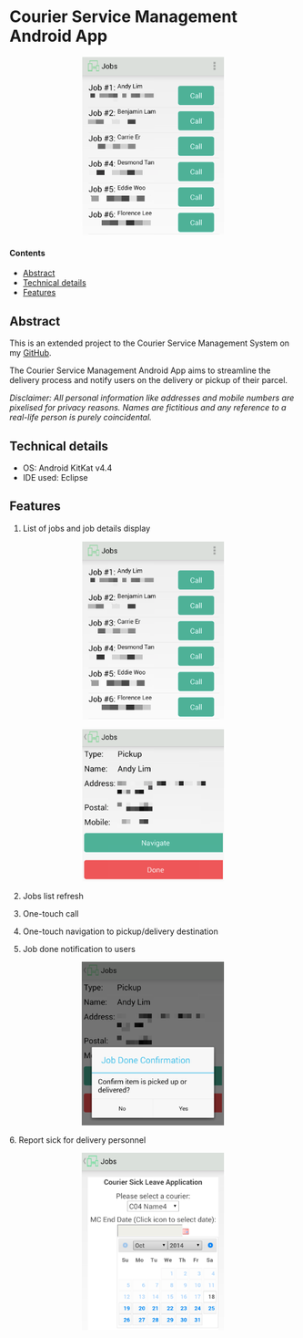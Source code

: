 # Courier Service Management Android App

<p align="center">
<img width="250" src="./images/jobs_list_pxl.png"  />
</p>

#### Contents
- [Abstract](https://github.com/thisisclement/Courier-Service-Management-Android#abstract)
- [Technical details](https://github.com/thisisclement/Courier-Service-Management-Android#technical-details)
- [Features](https://github.com/thisisclement/Courier-Service-Management-Android#features)


## Abstract

This is an extended project to the Courier Service Management System on my [GitHub](https://github.com/thisisclement/Courier-Service-Management-CMS).

The Courier Service Management Android App aims to streamline the delivery process and notify users on the delivery or pickup of their parcel.

_Disclaimer: All personal information like addresses and mobile numbers are pixelised for privacy reasons. Names are fictitious and any reference to a real-life person is purely coincidental._

## Technical details

- OS: Android KitKat v4.4
- IDE used: Eclipse

## Features

  1. List of jobs and job details display
  <p align="center">
  <img width="250" src="./images/jobs_list_pxl.png"  />
  </p>  
  <p align="center">
  <img width="250" src="./images/jobs_details_pxl.png"  />
  </p>
  
  2. Jobs list refresh

  3. One-touch call

  4. One-touch navigation to pickup/delivery destination

  5. Job done notification to users
  <p align="center">
  <img width="250" src="./images/job_confirmation.png"  />
  </p>
  6. Report sick for delivery personnel
  <p align="center">
  <img width="250" src="./images/jobs_sick_leave.png"  />
  </p>

